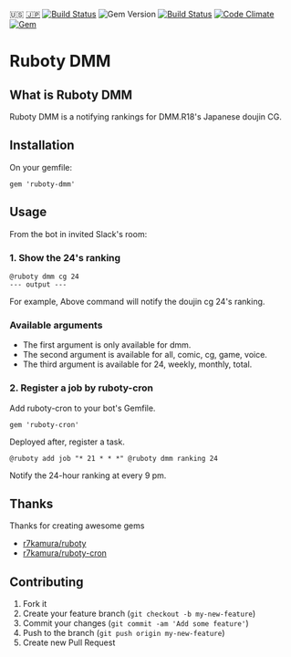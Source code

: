 :us: [:jp:](./doc/ja/README.md) [![Build Status](https://travis-ci.org/sachin21/ruboty-dmm.svg?branch=master)](https://travis-ci.org/sachin21/ruboty-dmm) ![Gem Version](https://badge.fury.io/rb/ruboty-dmm.svg) [![Build Status](https://travis-ci.org/sachin21/ruboty-dmm.svg?branch=master)](https://travis-ci.org/sachin21/ruboty-dmm) [![Code Climate](https://codeclimate.com/github/sachin21/ruboty-dmm/badges/gpa.svg)](https://codeclimate.com/github/sachin21/ruboty-dmm) [![Gem](https://img.shields.io/gem/dt/ruboty-dmm.svg)](https://rubygems.org/gems/ruboty-dmm)

# Ruboty DMM

## What is Ruboty DMM
Ruboty DMM is a notifying rankings for DMM.R18's Japanese doujin CG.

## Installation
On your gemfile:

```
gem 'ruboty-dmm'
```

## Usage
From the bot in invited Slack's room:

### 1. Show the 24's ranking

```
@ruboty dmm cg 24
--- output ---
```

For example, Above command will notify the doujin cg 24's ranking.

### Available arguments
- The first argument is only available for dmm.
- The second argument is available for all, comic, cg, game, voice.
- The third argument is available for 24, weekly, monthly, total.

### 2. Register a job by ruboty-cron
Add ruboty-cron to your bot's Gemfile.

```
gem 'ruboty-cron'
```

Deployed after, register a task.

```
@ruboty add job "* 21 * * *" @ruboty dmm ranking 24
```

Notify the 24-hour ranking at every 9 pm.


## Thanks
Thanks for creating awesome gems

- [r7kamura/ruboty](https://github.com/r7kamura/ruboty)
- [r7kamura/ruboty-cron](https://github.com/r7kamura/ruboty-cron)

## Contributing

1. Fork it
2. Create your feature branch (`git checkout -b my-new-feature`)
3. Commit your changes (`git commit -am 'Add some feature'`)
4. Push to the branch (`git push origin my-new-feature`)
5. Create new Pull Request
